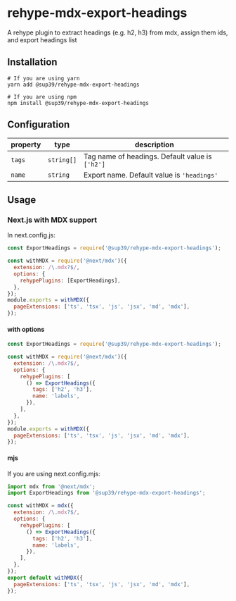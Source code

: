 # rehype-mdx-export-headings
A rehype plugin to extract headings (e.g. h2, h3) from mdx, assign them ids, and export headings list

## Installation
```
# If you are using yarn
yarn add @sup39/rehype-mdx-export-headings

# If you are using npm
npm install @sup39/rehype-mdx-export-headings
```

## Configuration
|property|type|description|
|--|--|--|
|`tags`|`string[]`|Tag name of headings. Default value is `['h2']`|
|`name`|`string`|Export name. Default value is `'headings'`|

## Usage
### Next.js with MDX support
In next.config.js:
```javascript
const ExportHeadings = require('@sup39/rehype-mdx-export-headings');

const withMDX = require('@next/mdx')({
  extension: /\.mdx?$/,
  options: {
    rehypePlugins: [ExportHeadings],
  },
});
module.exports = withMDX({
  pageExtensions: ['ts', 'tsx', 'js', 'jsx', 'md', 'mdx'],
});
```

#### with options
```javascript
const ExportHeadings = require('@sup39/rehype-mdx-export-headings');

const withMDX = require('@next/mdx')({
  extension: /\.mdx?$/,
  options: {
    rehypePlugins: [
      () => ExportHeadings({
        tags: ['h2', 'h3'],
        name: 'labels',
      }),
    ],
  },
});
module.exports = withMDX({
  pageExtensions: ['ts', 'tsx', 'js', 'jsx', 'md', 'mdx'],
});
```

#### mjs
If you are using next.config.mjs:
```javascript
import mdx from '@next/mdx';
import ExportHeadings from '@sup39/rehype-mdx-export-headings';

const withMDX = mdx({
  extension: /\.mdx?$/,
  options: {
    rehypePlugins: [
      () => ExportHeadings({
        tags: ['h2', 'h3'],
        name: 'labels',
      }),
    ],
  },
});
export default withMDX({
  pageExtensions: ['ts', 'tsx', 'js', 'jsx', 'md', 'mdx'],
});
```
